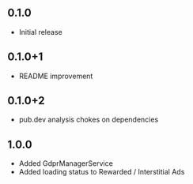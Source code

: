 ## 0.1.0

* Initial release

## 0.1.0+1

* README improvement

## 0.1.0+2

* pub.dev analysis chokes on dependencies


## 1.0.0

* Added GdprManagerService
* Added loading status to Rewarded / Interstitial Ads